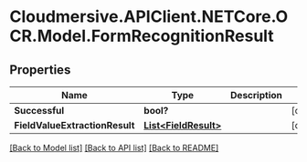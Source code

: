 # Cloudmersive.APIClient.NETCore.OCR.Model.FormRecognitionResult
## Properties

Name | Type | Description | Notes
------------ | ------------- | ------------- | -------------
**Successful** | **bool?** |  | [optional] 
**FieldValueExtractionResult** | [**List&lt;FieldResult&gt;**](FieldResult.md) |  | [optional] 

[[Back to Model list]](../README.md#documentation-for-models) [[Back to API list]](../README.md#documentation-for-api-endpoints) [[Back to README]](../README.md)

